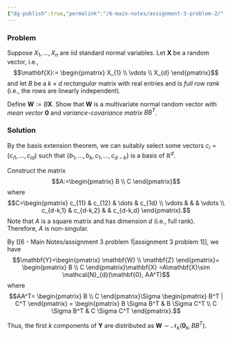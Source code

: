 ```yaml
---
{"dg-publish":true,"permalink":"/6-main-notes/assignment-3-problem-2/","tags":["probability_theory","problem"]}
---
```


### Problem

Suppose $X_{1},\dots,X_{n}$ are iid standard normal variables. Let $\mathbf{X}$ be a random vector, i.e., 
$$\mathbf{X}:= \begin{pmatrix}
X_{1} \\
\vdots \\
X_{d}
\end{pmatrix}$$
and let $B$ be a $k \times d$ *rectangular* matrix with real entries and is *full row rank* (i.e., the rows are linearly independent).

Define $\mathbf{W}:= B\mathbf{X}$. Show that $\mathbf{W}$ is a multivariate normal random vector with *mean vector* $\mathbf{0}$
and *variance-covariance matrix* $BB^T$.

### Solution

By the basis extension theorem, we can suitably select some vectors $c_{i}=(c_{i1},\dots,c_{id})$ such that $\{ b_{1},\dots,b_{k},c_{1},\dots,c_{d-k} \}$ is a basis of $\mathbb{R}^d$.

Construct the matrix
$$A:=\begin{pmatrix}
B \\
C
\end{pmatrix}$$
where 
$$C=\begin{pmatrix}
c_{11} & c_{12} & \dots & c_{1d} \\
\vdots & & & \vdots \\
c_{d-k,1} & c_{d-k,2} & & c_{d-k,d}
\end{pmatrix}.$$
Note that $A$ is a square matrix and has dimension $d$ (i.e., full rank). Therefore, $A$ is non-singular.

By [[6 - Main Notes/assignment 3 problem 1\|assignment 3 problem 1]], we have
$$\mathbf{Y}=\begin{pmatrix}
\mathbf{W} \\
\mathbf{Z}
\end{pmatrix}=
\begin{pmatrix}
B \\
C
\end{pmatrix}\mathbf{X}
=A\mathbf{X}\sim \mathcal{N}_{d}(\mathbf{0}, AA^T)$$
where $$AA^T= \begin{pmatrix} B \\
C \end{pmatrix}\Sigma \begin{pmatrix}
B^T | C^T
\end{pmatrix} = \begin{pmatrix}
B \Sigma B^T & B \Sigma C^T \\
C \Sigma B^T & C \Sigma C^T
\end{pmatrix}.$$

Thus, the first $k$ components of $\mathbf{Y}$ are distributed as $\mathbf{W} \sim \mathcal{N}_{k}(\mathbf{0}_{k},BB^T)$.
